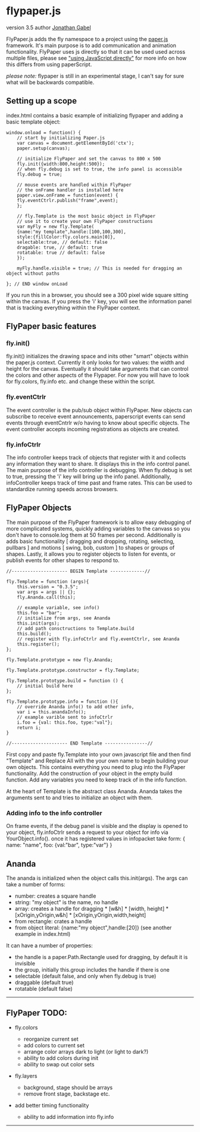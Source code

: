 # flypaper.js
version 3.5 author [Jonathan Gabel](http://jonathangabel.com)

FlyPaper.js adds the fly namespace to a project using the [paper.js](http://paperjs.org) framework. It's main purpose is to add communication and animation functionality.  FlyPaper uses js directly so that it can be used used across multiple files, please see ["using JavaScript directly"](http://paperjs.org/tutorials/getting-started/using-javascript-directly/) for more info on how this differs from using paperScript.

*please note:* flypaper is still in an experimental stage, I can't say for sure what will be backwards compatible.

## Setting up a scope

index.html contains a basic example of initializing flypaper and adding a basic template object:  

	window.onload = function() {
		// start by initializing Paper.js
		var canvas = document.getElementById('ctx');
		paper.setup(canvas);
		
		// initialize FlyPaper and set the canvas to 800 x 500 
		fly.init({width:800,height:500});
		// when fly.debug is set to true, the info panel is accessible
		fly.debug = true;
		
		// mouse events are handled within FlyPaper
		// the onFrame handler is installed here
		paper.view.onFrame = function(event) {
		fly.eventCtrlr.publish("frame",event);
		};

		// fly.Template is the most basic object in FlyPaper
		// use it to create your own FlyPaper constructions
		var myFly = new fly.Template(
		{name:"my template",handle:[100,100,300],
		style:{fillColor:fly.colors.main[0]},
		selectable:true, // default: false
		dragable: true, // default: true
		rotatable: true // default: false
		});
		
		myFly.handle.visible = true; // This is needed for dragging an object without paths

	}; // END window onLoad
	
If you run this in a browser, you should see a 300 pixel wide square sitting within the canvas. If you press the 'i' key, you will see the information panel that is tracking everything within the FlyPaper context.

## FlyPaper basic features

### fly.init()

fly.init() initializes the drawing space and inits other "smart" objects within the paper.js context. Currently it only looks for two values: the width and height for the canvas.
Eventually it should take arguments that can control the colors and other aspects of the Flypaper. For now you will have to look for fly.colors, fly.info etc. and change these within the script.  

### fly.eventCtrlr

The event controller is the pub/sub object within FlyPaper. New objects can subscribe to receive event announcements, paperscript events can send events through eventCntrlr w/o having to know about specific objects. The event controller accepts incoming registrations as objects are created.

### fly.infoCtrlr

The info controller keeps track of objects that register with it and collects any information they want to share.  It displays this in the info control panel.  The main purpose of the info controller is debugging.  When fly.debug is set to true, pressing the 'i' key will bring up the info panel.  Additionally, infoController keeps track of time past and frame rates.  This can be used to standardize running speeds across browsers.

## FlyPaper Objects

The main purpose of the FlyPaper framework is to allow easy debugging of more complicated systems, quickly adding variables to the canvass so you don't have to console.log them at 50 frames per second.  Additionally is adds basic functionality [ dragging and dropping, rotating, selecting, pullbars ] and motions [ swing, bob, custom ] to shapes or groups of shapes. Lastly, it allows you to register objects to listen for events, or publish events for other shapes to respond to.

	//--------------------- BEGIN Template -------------//

	fly.Template = function (args){
		this.version = "0.3.5";
		var args = args || {};		
		fly.Ananda.call(this);
	
		// example variable, see info()
		this.foo = "bar";	
		// initialize from args, see Ananda
		this.init(args);	
		// add path consctructions to Template.build
		this.build();
		// register with fly.infoCtrlr and fly.eventCtrlr, see Ananda
		this.register();
	};

	fly.Template.prototype = new fly.Ananda;

	fly.Template.prototype.constructor = fly.Template;

	fly.Template.prototype.build = function () {
		// initial build here
	};

	fly.Template.prototype.info = function (){
		// override Ananda info() to add other info,
		var i = this.anandaInfo();
		// example varible sent to infoCtrlr
		i.foo = {val: this.foo, type:"val"};
		return i;
	}

	//--------------------- END Template ----------------//

First copy and paste fly.Template into your own javascript file and then find "Template" and Replace All with the your own name to begin building your own objects.  This contains everything you need to plug into the FlyPaper functionality.  Add the construction of your object in the empty build function.  Add any variables you need to keep track of in the info function.

At the heart of Template is the abstract class Ananda. Ananda takes the arguments sent to and tries to initialize an object with them.

### Adding info to the info controller

On frame events, if the debug panel is visible and the display is opened to your object, fly.infoCtrlr sends a request to your object for info via YourObject.info(). once it has registered values in infopacket take form: { name: "name", foo: {val:"bar", type:"var"} }

## Ananda 


The ananda is initialized when the object calls this.init(args).  The args can take a number of forms:

  * number: creates a square handle
  * string: "my object" is the name, no handle 
  * array: creates a handle for dragging
		* [w&h]
		* [width, height]
		* [xOrigin,yOrigin,w&h]
		* [xOrigin,yOrigin,width,height]
  * from rectangle: crates a handle 
  * from object literal: {name:"my object",handle:[20]} (see another example in index.html)

It can have a number of properties:

  * the handle is a paper.Path.Rectangle used for dragging, by default it is invisible
  * the group, initially this.group includes the handle if there is one
  * selectable (default false, and only when fly.debug is true)
  * draggable (default true)
  * rotatable (default false)

----

## FlyPaper TODO:

  * fly.colors
    * reorganize current set
    * add colors to current set
    * arrange color arrays dark to light (or light to dark?)
    * ability to add colors during init
    * ability to swap out color sets

  * fly.layers
    * background, stage should be arrays
    * remove front stage, backstage etc. 

  * add better timing functionality

	* ability to add information into fly.info

----
